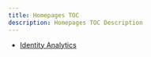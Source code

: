 ```yaml
---
title: Homepages TOC
description: Homepages TOC Description
---
```


- [Identity Analytics](index.md)
